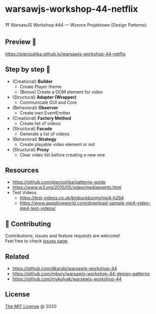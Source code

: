 # warsawjs-workshop-44-netflix

⛩️ WarsawJS Workshop #44 — Wzorce Projektowe (Design Patterns)

## Preview 🎉

<https://piecioshka.github.io/warsawjs-workshop-44-netflix>

## Step by step 👣

* (Creational) **Builder**
    + Create Player theme
    + (Bonus) Create a DOM element for video
* (Structural) **Adapter (Wrapper)**
    + Communicate GUI and Core
* (Behavioral) **Observer**
    + Create own EventEmitter
* (Creational) **Factory Method**
    + Create list of videos
* (Structural) **Facade**
    + Generate a list of videos
* (Behavioral) **Strategy**
    + Create playable video element or not
* (Structural) **Proxy**
    + Clear video list before creating a new one

## Resources

* <https://github.com/piecioshka/patterns-guide>
* <https://www.w3.org/2010/05/video/mediaevents.html>
* Test Videos
    + <https://test-videos.co.uk/bigbuckbunny/mp4-h264>
    + <https://www.appsloveworld.com/download-sample-mp4-video-mp4-test-videos/>

## 🤝 Contributing

Contributions, issues and feature requests are welcome!<br />
Feel free to check [issues page](https://github.com/piecioshka/warsawjs-workshop-44-netflix/issues/).

## Related

* <https://github.com/dkarski/warsawjs-workshop-44>
* <https://github.com/mbury/warsawjs-workshop-44-design-patterns>
* <https://github.com/mykulyak/warsawjs-workshop-44>

## License

[The MIT License](http://piecioshka.mit-license.org) @ 2020
